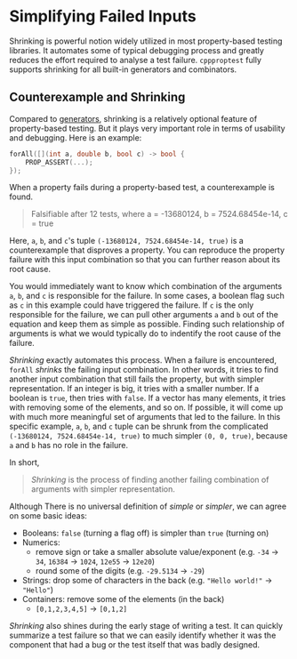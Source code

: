 # Simplifying Failed Inputs

Shrinking is powerful notion widely utilized in most property-based testing libraries. It automates some of typical debugging process and greatly reduces the effort required to analyse a test failure. `cppproptest` fully supports shrinking for all built-in generators and combinators.

## Counterexample and Shrinking

Compared to [generators](Generators.md), shrinking is a relatively optional feature of property-based testing. But it plays very important role in terms of usability and debugging. Here is an example:

```cpp
forAll([](int a, double b, bool c) -> bool {
    PROP_ASSERT(...);
});
```

When a property fails during a property-based test, a counterexample is found.

> Falsifiable after 12 tests, where a = -13680124, b = 7524.68454e-14, c = true

Here, `a`, `b`, and `c`'s tuple `(-13680124, 7524.68454e-14, true)` is a counterexample that disproves a property. You can reproduce the property failure with this input combination so that you can further reason about its root cause.

You would immediately want to know which combination of the arguments `a`, `b`, and `c` is responsible for the failure. In some cases, a boolean flag such as `c` in this example could have triggered the failure. If `c` is the only responsible for the failure, we can pull other arguments `a` and `b` out of the equation and keep them as simple as possible. Finding such relationship of arguments is what we would typically do to indentify the root cause of the failure.

*Shrinking* exactly automates this process. When a failure is encountered, `forAll` *shrinks* the failing input combination. In other words, it tries to find another input combination that still fails the property, but with simpler representation.
If an integer is big, it tries with a smaller number. If a boolean is `true`, then tries with `false`. If a vector has many elements, it tries with removing some of the elements, and so on. If possible, it will come up with much more meaningful set of arguments that led to the failure. In this specific example, `a`, `b`, and `c` tuple can be shrunk from the complicated `(-13680124, 7524.68454e-14, true)` to much simpler `(0, 0, true)`, because `a` and `b` has no role in the failure.

In short,

> *Shrinking* is the process of finding another failing combination of arguments with simpler representation.

Although There is no universal definition of *simple* or *simpler*, we can agree on some basic ideas:

* Booleans: `false` (turning a flag off) is simpler than `true` (turning on)
* Numerics:
    * remove sign or take a smaller absolute value/exponent (e.g. `-34` -> `34`, `16384` -> `1024`, `12e55` -> `12e20`)
    * round some of the digits (e.g. `-29.5134` -> `-29`)
* Strings: drop some of characters in the back (e.g. `"Hello world!"` -> `"Hello"`)
* Containers: remove some of the elements (in the back)
    * `[0,1,2,3,4,5]` -> `[0,1,2]`

*Shrinking* also shines during the early stage of writing a test. It can quickly summarize a test failure so that we can easily identify whether it was the component that had a bug or the test itself that was badly designed.
